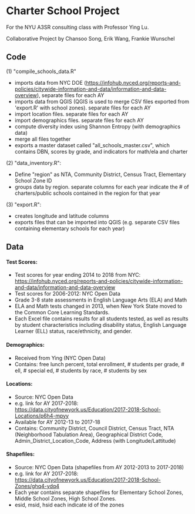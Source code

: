 # Charter School Project

For the NYU A3SR consulting class with Professor Ying Lu.

Collaborative Project by Chansoo Song, Erik Wang, Frankie Wunschel

## Code

(1) "compile_schools_data.R" 
- imports data from NYC DOE (https://infohub.nyced.org/reports-and-policies/citywide-information-and-data/information-and-data-overview), separate files for each AY
- imports data from QGIS (QGIS is used to merge CSV files exported from 'export.R' with school zones). separate files for each AY
- import location files. separate files for each AY
- import demographics files. separate files for each AY
- compute diversity index using Shannon Entropy (with demographics data)
- merge all files together
- exports a master dataset called "all_schools_master.csv", which contains DBN, scores by grade, and indicators for math/ela and charter

(2) "data_inventory.R":
- Define "region" as NTA, Community District, Census Tract, Elementary School Zone ID
- groups data by region. separate columns for each year indicate the # of charters/public schools contained in the region for that year

(3) "export.R": 
- creates longitude and latitude columns
- exports files that can be imported into QGIS (e.g. separate CSV files containing elementary schools for each year)

## Data

#### Test Scores:
- Test scores for year ending 2014 to 2018 from NYC: https://infohub.nyced.org/reports-and-policies/citywide-information-and-data/information-and-data-overview
- Test scores for 2006-2012: NYC Open Data
- Grade 3-8 state assessments in English Language Arts (ELA) and Math
- ELA and Math tests changed in 2013, when New York State moved to the Common Core Learning Standards. 
- Each Excel file contains results for all students tested, as well as results by student characteristics including disability status, English Language Learner (ELL) status, race/ethnicity, and gender.

#### Demographics:
- Received from Ying (NYC Open Data)
- Contains: free lunch percent, total enrollment, # students per grade, # ell, # special ed, # students by race, # students by sex

#### Locations:
- Source: NYC Open Data 
- e.g. link for AY 2017-2018: https://data.cityofnewyork.us/Education/2017-2018-School-Locations/p6h4-mpyy
- Available for AY 2012-13 to 2017-18
- Contains: Community District, Council District, Census Tract, NTA (Neighborhood Tabulation Area), Geographical District Code, Admin_District_Location_Code, Address (with Longitude/Lattitude)

#### Shapefiles:
- Source: NYC Open Data (shapefiles from AY 2012-2013 to 2017-2018)
- e.g. link for AY 2017-2018: https://data.cityofnewyork.us/Education/2017-2018-School-Zones/ghq4-ydq4
- Each year contains separate shapefiles for Elementary School Zones, Middle School Zones, High School Zones.
- esid, msid, hsid each indicate id of the zones


